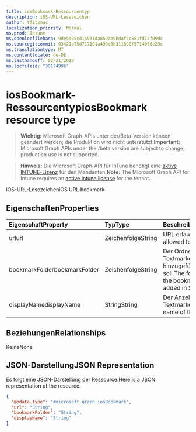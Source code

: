 ```yaml
---
title: iosBookmark-Ressourcentyp
description: iOS-URL-Lesezeichen
author: tfitzmac
localization_priority: Normal
ms.prod: Intune
ms.openlocfilehash: 9de5d95cd14931da850ab9bdaf5c581fd17f09dc
ms.sourcegitcommit: 03421b75d717101a499e0b311890f5714056e29e
ms.translationtype: MT
ms.contentlocale: de-DE
ms.lasthandoff: 02/21/2019
ms.locfileid: "30174996"
---
```

# <a name="iosbookmark-resource-type"></a><span data-ttu-id="54577-103">iosBookmark-Ressourcentyp</span><span class="sxs-lookup"><span data-stu-id="54577-103">iosBookmark resource type</span></span>

> <span data-ttu-id="54577-104">**Wichtig:** Microsoft Graph-APIs unter der/Beta-Version können geändert werden; die Produktion wird nicht unterstützt.</span><span class="sxs-lookup"><span data-stu-id="54577-104">**Important:** Microsoft Graph APIs under the /beta version are subject to change; production use is not supported.</span></span>

> <span data-ttu-id="54577-105">**Hinweis:** Die Microsoft Graph-API für InTune benötigt eine [aktive INTUNE-Lizenz](https://go.microsoft.com/fwlink/?linkid=839381) für den Mandanten.</span><span class="sxs-lookup"><span data-stu-id="54577-105">**Note:** The Microsoft Graph API for Intune requires an [active Intune license](https://go.microsoft.com/fwlink/?linkid=839381) for the tenant.</span></span>

<span data-ttu-id="54577-106">iOS-URL-Lesezeichen</span><span class="sxs-lookup"><span data-stu-id="54577-106">iOS URL bookmark</span></span>

## <a name="properties"></a><span data-ttu-id="54577-107">Eigenschaften</span><span class="sxs-lookup"><span data-stu-id="54577-107">Properties</span></span>
|<span data-ttu-id="54577-108">Eigenschaft</span><span class="sxs-lookup"><span data-stu-id="54577-108">Property</span></span>|<span data-ttu-id="54577-109">Typ</span><span class="sxs-lookup"><span data-stu-id="54577-109">Type</span></span>|<span data-ttu-id="54577-110">Beschreibung</span><span class="sxs-lookup"><span data-stu-id="54577-110">Description</span></span>|
|:---|:---|:---|
|<span data-ttu-id="54577-111">url</span><span class="sxs-lookup"><span data-stu-id="54577-111">url</span></span>|<span data-ttu-id="54577-112">Zeichenfolge</span><span class="sxs-lookup"><span data-stu-id="54577-112">String</span></span>|<span data-ttu-id="54577-113">URL erlaubt Zugriff</span><span class="sxs-lookup"><span data-stu-id="54577-113">URL allowed to access</span></span>|
|<span data-ttu-id="54577-114">bookmarkFolder</span><span class="sxs-lookup"><span data-stu-id="54577-114">bookmarkFolder</span></span>|<span data-ttu-id="54577-115">Zeichenfolge</span><span class="sxs-lookup"><span data-stu-id="54577-115">String</span></span>|<span data-ttu-id="54577-116">Der Ordner, in dem die Textmarke in Safari hinzugefügt werden soll.</span><span class="sxs-lookup"><span data-stu-id="54577-116">The folder into which the bookmark should be added in Safari</span></span>|
|<span data-ttu-id="54577-117">displayName</span><span class="sxs-lookup"><span data-stu-id="54577-117">displayName</span></span>|<span data-ttu-id="54577-118">String</span><span class="sxs-lookup"><span data-stu-id="54577-118">String</span></span>|<span data-ttu-id="54577-119">Der Anzeigename der Textmarke</span><span class="sxs-lookup"><span data-stu-id="54577-119">The display name of the bookmark</span></span>|

## <a name="relationships"></a><span data-ttu-id="54577-120">Beziehungen</span><span class="sxs-lookup"><span data-stu-id="54577-120">Relationships</span></span>
<span data-ttu-id="54577-121">Keine</span><span class="sxs-lookup"><span data-stu-id="54577-121">None</span></span>

## <a name="json-representation"></a><span data-ttu-id="54577-122">JSON-Darstellung</span><span class="sxs-lookup"><span data-stu-id="54577-122">JSON Representation</span></span>
<span data-ttu-id="54577-123">Es folgt eine JSON-Darstellung der Ressource.</span><span class="sxs-lookup"><span data-stu-id="54577-123">Here is a JSON representation of the resource.</span></span>
<!-- {
  "blockType": "resource",
  "@odata.type": "microsoft.graph.iosBookmark"
}
-->
``` json
{
  "@odata.type": "#microsoft.graph.iosBookmark",
  "url": "String",
  "bookmarkFolder": "String",
  "displayName": "String"
}
```




